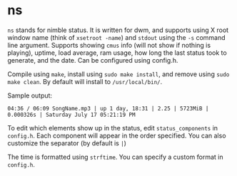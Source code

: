 # ns
`ns` stands for nimble status. It is written for dwm, and supports using X root window name (think of `xsetroot -name`) and `stdout` using the `-s` command line argument. 
Supports showing `cmus` info (will not show if nothing is playing), uptime, load average, ram usage, how long the last status took to generate, and the date. Can be configured using config.h.

Compile using `make`, install using `sudo make install`, and remove using `sudo make clean`. By default will install to `/usr/local/bin/`.

Sample output:

`04:36 / 06:09 SongName.mp3 | up 1 day, 18:31 | 2.25 | 5723MiB | 0.000326s | Saturday July 17 05:21:19 PM`

To edit which elements show up in the status, edit `status_components` in `config.h`. Each component will appear in the order specified.
You can also customize the separator (by default is ` | `)

The time is formatted using `strftime`. You can specify a custom format in `config.h`.
